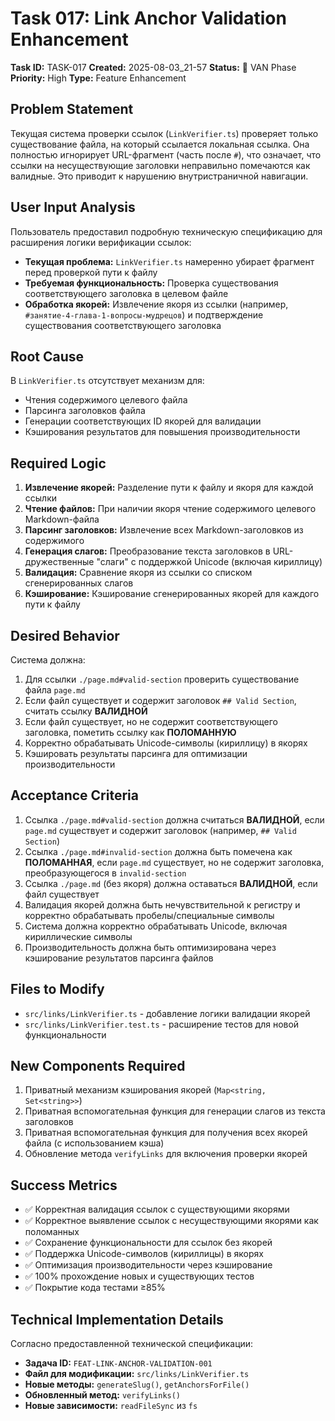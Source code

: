 # Task 017: Link Anchor Validation Enhancement

**Task ID:** TASK-017
**Created:** 2025-08-03_21-57
**Status:** 🔴 VAN Phase
**Priority:** High
**Type:** Feature Enhancement

## Problem Statement

Текущая система проверки ссылок (`LinkVerifier.ts`) проверяет только существование файла, на который ссылается локальная ссылка. Она полностью игнорирует URL-фрагмент (часть после `#`), что означает, что ссылки на несуществующие заголовки неправильно помечаются как валидные. Это приводит к нарушению внутристраничной навигации.

## User Input Analysis

Пользователь предоставил подробную техническую спецификацию для расширения логики верификации ссылок:
- **Текущая проблема:** `LinkVerifier.ts` намеренно убирает фрагмент перед проверкой пути к файлу
- **Требуемая функциональность:** Проверка существования соответствующего заголовка в целевом файле
- **Обработка якорей:** Извлечение якоря из ссылки (например, `#занятие-4-глава-1-вопросы-мудрецов`) и подтверждение существования соответствующего заголовка

## Root Cause

В `LinkVerifier.ts` отсутствует механизм для:
- Чтения содержимого целевого файла
- Парсинга заголовков файла
- Генерации соответствующих ID якорей для валидации
- Кэширования результатов для повышения производительности

## Required Logic

1. **Извлечение якорей:** Разделение пути к файлу и якоря для каждой ссылки
2. **Чтение файлов:** При наличии якоря чтение содержимого целевого Markdown-файла
3. **Парсинг заголовков:** Извлечение всех Markdown-заголовков из содержимого
4. **Генерация слагов:** Преобразование текста заголовков в URL-дружественные "слаги" с поддержкой Unicode (включая кириллицу)
5. **Валидация:** Сравнение якоря из ссылки со списком сгенерированных слагов
6. **Кэширование:** Кэширование сгенерированных якорей для каждого пути к файлу

## Desired Behavior

Система должна:
1. Для ссылки `./page.md#valid-section` проверить существование файла `page.md`
2. Если файл существует и содержит заголовок `## Valid Section`, считать ссылку **ВАЛИДНОЙ**
3. Если файл существует, но не содержит соответствующего заголовка, пометить ссылку как **ПОЛОМАННУЮ**
4. Корректно обрабатывать Unicode-символы (кириллицу) в якорях
5. Кэшировать результаты парсинга для оптимизации производительности

## Acceptance Criteria

1. Ссылка `./page.md#valid-section` должна считаться **ВАЛИДНОЙ**, если `page.md` существует и содержит заголовок (например, `## Valid Section`)
2. Ссылка `./page.md#invalid-section` должна быть помечена как **ПОЛОМАННАЯ**, если `page.md` существует, но не содержит заголовка, преобразующегося в `invalid-section`
3. Ссылка `./page.md` (без якоря) должна оставаться **ВАЛИДНОЙ**, если файл существует
4. Валидация якорей должна быть нечувствительной к регистру и корректно обрабатывать пробелы/специальные символы
5. Система должна корректно обрабатывать Unicode, включая кириллические символы
6. Производительность должна быть оптимизирована через кэширование результатов парсинга файлов

## Files to Modify

- `src/links/LinkVerifier.ts` - добавление логики валидации якорей
- `src/links/LinkVerifier.test.ts` - расширение тестов для новой функциональности

## New Components Required

1. Приватный механизм кэширования якорей (`Map<string, Set<string>>`)
2. Приватная вспомогательная функция для генерации слагов из текста заголовков
3. Приватная вспомогательная функция для получения всех якорей файла (с использованием кэша)
4. Обновление метода `verifyLinks` для включения проверки якорей

## Success Metrics

- ✅ Корректная валидация ссылок с существующими якорями
- ✅ Корректное выявление ссылок с несуществующими якорями как поломанных
- ✅ Сохранение функциональности для ссылок без якорей
- ✅ Поддержка Unicode-символов (кириллицы) в якорях
- ✅ Оптимизация производительности через кэширование
- ✅ 100% прохождение новых и существующих тестов
- ✅ Покрытие кода тестами ≥85%

## Technical Implementation Details

Согласно предоставленной технической спецификации:
- **Задача ID:** `FEAT-LINK-ANCHOR-VALIDATION-001`
- **Файл для модификации:** `src/links/LinkVerifier.ts`
- **Новые методы:** `generateSlug()`, `getAnchorsForFile()`
- **Обновленный метод:** `verifyLinks()`
- **Новые зависимости:** `readFileSync` из `fs`
